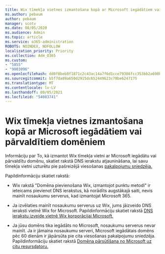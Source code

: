 ```yaml
---
title: Wix tīmekļa vietnes izmantošana kopā ar Microsoft iegādātiem vai pārvaldītiem domēniem
ms.author: pebaum
author: pebaum
manager: scotv
ms.date: 08/05/2020
ms.audience: Admin
ms.topic: article
ms.service: o365-administration
ROBOTS: NOINDEX, NOFOLLOW
localization_priority: Priority
ms.collection: Adm_O365
ms.custom:
- "5855"
- "9003096"
ms.openlocfilehash: dd0f8beb8f1871c2c43ac14a7f6d1cce79386fcc353bb2a690ba184904ca5857
ms.sourcegitcommit: b5f7da89a650d2915dc652449623c78be6247175
ms.translationtype: MT
ms.contentlocale: lv-LV
ms.lasthandoff: 08/05/2021
ms.locfileid: "54083741"
---
```

# <a name="using-a-wix-website-with-microsoft-purchased-or-managed-domains"></a>Wix tīmekļa vietnes izmantošana kopā ar Microsoft iegādātiem vai pārvaldītiem domēniem

Informāciju par To, kā izmantot Wix tīmekļa vietni ar Microsoft iegādātu vai pārvaldītu domēnu, skatiet rakstā DNS ierakstu atjaunināšana, lai savu tīmekļa vietni uzturētu pie pašreizējā viesošanas [pakalpojumu sniedzēja.](https://docs.microsoft.com/microsoft-365/admin/dns/update-dns-records-to-retain-current-hosting-provider)

Papildinformāciju skatiet rakstā: 

- Wix rakstā "Domēna pievienošana Wix, izmantojot punktu metodi" ir ieteicams pievienot DNS ierakstus, kā norādīts augstākajā saiti, nevis mainīt nosaukumu serverus, kad izmantojat Microsoft 365.

- Ja izvēlaties mainīt nosaukumu serverus uz Wix, jums jāizveido DNS ieraksti vietnē Wix for Microsoft. Papildinformāciju skatiet rakstā [DNS ierakstu izveide vietnē Wix korporācijai Microsoft.](https://docs.microsoft.com/microsoft-365/admin/dns/create-dns-records-at-wix)

- Ja jūsu domēns tika iegādāts no Microsoft, nosaukumu serverus nevar mainīt. Ja ir jāmaina nosaukumu serveri, Microsoft iegādātais domēns pēc 60 dienām ir jāpārsūta pie cita viesošanas pakalpojumu sniedzēja. Papildinformāciju skatiet rakstā [Domēna pārsūtīšana no Microsoft uz citu resursdatoru.](https://docs.microsoft.com/microsoft-365/admin/get-help-with-domains/transfer-a-domain-from-microsoft-to-another-host)
